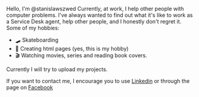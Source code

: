 
Hello, I'm @stanislawszwed
Currently, at work, I help other people with computer problems. I've always wanted to find out what it's like to work as a Service Desk agent, help other people, and I honestly don't regret it.
Some of my hobbies:
- 🛹 Skateboarding
- 🧠 Creating html pages (yes, this is my hobby)
- 🎬 Watching movies, series and reading book covers.

Currently I will try to upload my projects.

If you want to contact me, I encourage you to use <a href="https://www.linkedin.com/in/stanis%C5%82aw-szwed-6055521b4/">Linkedin</a> or through the page on <a href="https://facebook.com/stanislawszwed">Facebook</a>
<!---
stanislawszwed/stanislawszwed is a ✨ special ✨ repository because its `README.md` (this file) appears on your GitHub profile.
You can click the Preview link to take a look at your changes.
--->
